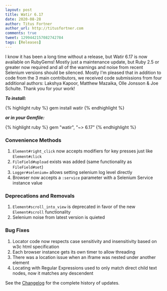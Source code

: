 ```yaml
---
layout: post
title: Watir 6.17
date: 2020-08-28
author: Titus Fortner
author_url: http://titusfortner.com
comments: true
tweet: 1299442157082742784
tags: [Releases]
---
```


I know it has been a long time without a release, but Watir 6.17 is now available on RubyGems!
Mostly just a maintenance update, but Ruby 2.5 or greater now required and all of the warnings and
noise from recent Selenium versions should be silenced. Mostly I'm pleased that in addition to 
code from the 3 main contributors, we received code submissions from four additional authors: 
Lakshya Kapoor, Matthew Mazaika, Olle Jonsson & Joe Schulte. Thank you for your work!
<!--more-->

***To install:***

{% highlight ruby %}
gem install watir
{% endhighlight %}

***or in your Gemfile:*** 

{% highlight ruby %}
gem "watir", "~> 6.17"
{% endhighlight %}

### Convenience Methods
1. `Element#right_click` now accepts modifiers for key presses just like `Element#click`
2. `FileField#upload` exists was added (same functionality as `FileField#set`)
3. `Logger#selenium=` allows setting selenium log level directly
4. Browser now accepts a `:service` parameter with a Selenium Service instance value

### Deprecations and Removals
1. `Element#scroll_into_view` is deprecated in favor of the new `Element#scroll` functionality
2. Selenium noise from latest version is quieted

### Bug Fixes
1. Locator code now respects case sensitivity and insensitivity based on w3c html specification
2. Each browser instance gets its own timer to allow threading
3. There was a location issue when an iframe was nested under another element
4. Locating with Regular Expressions used to only match direct child text nodes, now it matches any descendent

See the [Changelog](https://github.com/watir/watir/blob/main/CHANGES.md) 
for the complete history of updates.